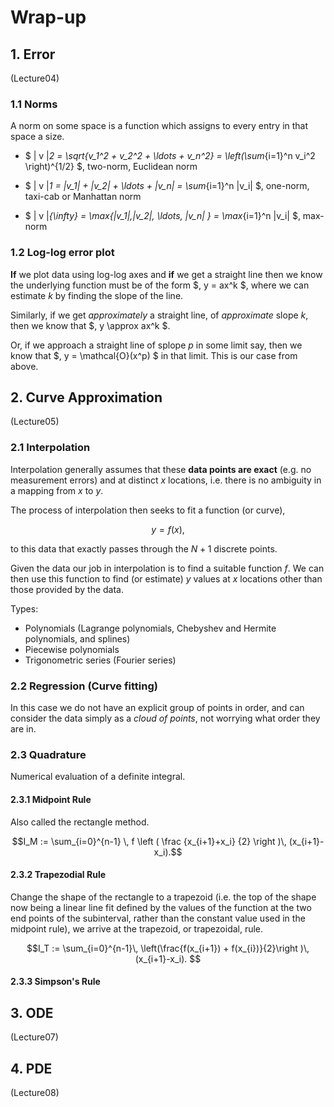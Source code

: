 # Wrap-up

## 1. Error

(Lecture04)

### 1.1 Norms

A norm on some space is a function which assigns to every entry in that space a size.

- $ \| v \|_2 = \sqrt{v_1^2 + v_2^2 + \ldots + v_n^2} = \left(\sum_{i=1}^n v_i^2 \right)^{1/2} $, two-norm, Euclidean norm

- $ \| v \|_1 = |v_1| + |v_2| + \ldots + |v_n| = \sum_{i=1}^n |v_i| $, one-norm, taxi-cab or Manhattan norm

- $ \| v \|_{\infty} = \max\{|v_1|,|v_2|, \ldots, |v_n| \} = \max_{i=1}^n |v_i| $, max-norm

### 1.2 Log-log error plot

**If** we plot data using log-log axes and **if** we get a straight line then we know the underlying function must be of the form $\, y = ax^k $, where we can estimate $k$ by finding the slope of the line.

Similarly, if we get *approximately* a straight line, of *approximate* slope $k$, then we know that $\, y \approx ax^k $.  

Or, if we approach a straight line of splope $p$ in some limit say, then we know that $\, y = \mathcal{O}(x^p) $ in that limit.  This is our case from above.

## 2. Curve Approximation

(Lecture05)

### 2.1 Interpolation

Interpolation generally assumes that these **data points are exact** (e.g. no measurement errors) and at distinct $x$ locations, i.e. there is no ambiguity in a mapping from $x$ to $y$.

The process of interpolation then seeks to fit a function (or curve),

$$ y = f(x), $$

to this data that exactly passes through the $N+1$ discrete points.

Given the data our job in interpolation is to find a suitable function $f$. We can then use this function to find (or estimate) $y$ values at $x$ locations other than those provided by the data.

Types:

- Polynomials (Lagrange polynomials, Chebyshev and Hermite polynomials, and splines)
- Piecewise polynomials
- Trigonometric series (Fourier series)

### 2.2 Regression (Curve fitting)

In this case we do not have an explicit group of points in order, and can consider the data simply as a *cloud of points*, not worrying what order they are in.

### 2.3 Quadrature

Numerical evaluation of a definite integral.

#### 2.3.1 Midpoint Rule

Also called the rectangle method.

$$I_M := \sum_{i=0}^{n-1} \, f \left ( \frac {x_{i+1}+x_i} {2} \right )\, (x_{i+1}-x_i).$$

#### 2.3.2 Trapezodial Rule

Change the shape of the rectangle to a trapezoid (i.e. the top of the shape now being a linear line fit defined by the values of the function at the two end points of the subinterval, rather than the constant value used in the midpoint rule), we arrive at the trapezoid, or trapezoidal, rule.

$$I_T := \sum_{i=0}^{n-1}\, \left(\frac{f(x_{i+1}) + f(x_{i})}{2}\right )\, (x_{i+1}-x_i). $$

#### 2.3.3 Simpson's Rule

## 3. ODE

(Lecture07)

## 4. PDE

(Lecture08)
